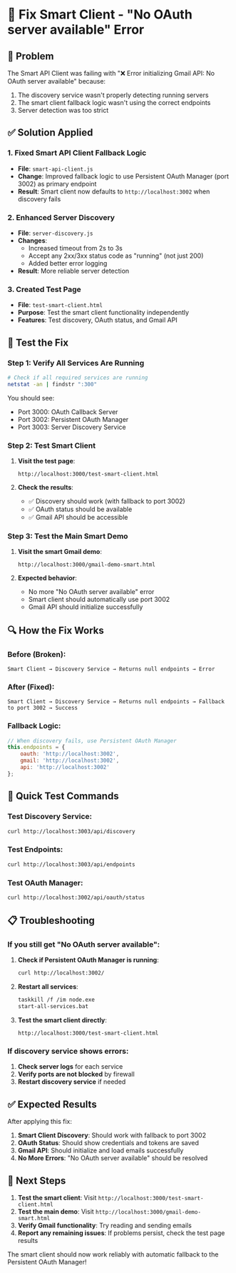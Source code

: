 # 🔧 Fix Smart Client - "No OAuth server available" Error

## 🎯 Problem
The Smart API Client was failing with "❌ Error initializing Gmail API: No OAuth server available" because:
1. The discovery service wasn't properly detecting running servers
2. The smart client fallback logic wasn't using the correct endpoints
3. Server detection was too strict

## ✅ Solution Applied

### 1. Fixed Smart API Client Fallback Logic
- **File**: `smart-api-client.js`
- **Change**: Improved fallback logic to use Persistent OAuth Manager (port 3002) as primary endpoint
- **Result**: Smart client now defaults to `http://localhost:3002` when discovery fails

### 2. Enhanced Server Discovery
- **File**: `server-discovery.js`
- **Changes**:
  - Increased timeout from 2s to 3s
  - Accept any 2xx/3xx status code as "running" (not just 200)
  - Added better error logging
- **Result**: More reliable server detection

### 3. Created Test Page
- **File**: `test-smart-client.html`
- **Purpose**: Test the smart client functionality independently
- **Features**: Test discovery, OAuth status, and Gmail API

## 🧪 Test the Fix

### Step 1: Verify All Services Are Running
```bash
# Check if all required services are running
netstat -an | findstr ":300"
```

You should see:
- Port 3000: OAuth Callback Server
- Port 3002: Persistent OAuth Manager  
- Port 3003: Server Discovery Service

### Step 2: Test Smart Client
1. **Visit the test page**:
   ```
   http://localhost:3000/test-smart-client.html
   ```

2. **Check the results**:
   - ✅ Discovery should work (with fallback to port 3002)
   - ✅ OAuth status should be available
   - ✅ Gmail API should be accessible

### Step 3: Test the Main Smart Demo
1. **Visit the smart Gmail demo**:
   ```
   http://localhost:3000/gmail-demo-smart.html
   ```

2. **Expected behavior**:
   - No more "No OAuth server available" error
   - Smart client should automatically use port 3002
   - Gmail API should initialize successfully

## 🔍 How the Fix Works

### Before (Broken):
```
Smart Client → Discovery Service → Returns null endpoints → Error
```

### After (Fixed):
```
Smart Client → Discovery Service → Returns null endpoints → Fallback to port 3002 → Success
```

### Fallback Logic:
```javascript
// When discovery fails, use Persistent OAuth Manager
this.endpoints = {
    oauth: 'http://localhost:3002',
    gmail: 'http://localhost:3002', 
    api: 'http://localhost:3002'
};
```

## 🚀 Quick Test Commands

### Test Discovery Service:
```bash
curl http://localhost:3003/api/discovery
```

### Test Endpoints:
```bash
curl http://localhost:3003/api/endpoints
```

### Test OAuth Manager:
```bash
curl http://localhost:3002/api/oauth/status
```

## 📋 Troubleshooting

### If you still get "No OAuth server available":

1. **Check if Persistent OAuth Manager is running**:
   ```bash
   curl http://localhost:3002/
   ```

2. **Restart all services**:
   ```bash
   taskkill /f /im node.exe
   start-all-services.bat
   ```

3. **Test the smart client directly**:
   ```
   http://localhost:3000/test-smart-client.html
   ```

### If discovery service shows errors:

1. **Check server logs** for each service
2. **Verify ports are not blocked** by firewall
3. **Restart discovery service** if needed

## ✅ Expected Results

After applying this fix:

1. **Smart Client Discovery**: Should work with fallback to port 3002
2. **OAuth Status**: Should show credentials and tokens are saved
3. **Gmail API**: Should initialize and load emails successfully
4. **No More Errors**: "No OAuth server available" should be resolved

## 🎯 Next Steps

1. **Test the smart client**: Visit `http://localhost:3000/test-smart-client.html`
2. **Test the main demo**: Visit `http://localhost:3000/gmail-demo-smart.html`
3. **Verify Gmail functionality**: Try reading and sending emails
4. **Report any remaining issues**: If problems persist, check the test page results

The smart client should now work reliably with automatic fallback to the Persistent OAuth Manager! 